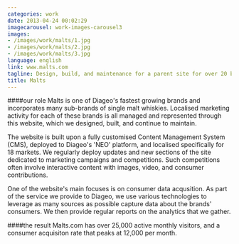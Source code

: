 ```yaml
---
categories: work
date: 2013-04-24 00:02:29
imagecarousel: work-images-carousel3
images:
- /images/work/malts/1.jpg
- /images/work/malts/2.jpg
- /images/work/malts/3.jpg
language: english
link: www.malts.com
tagline: Design, build, and maintenance for a parent site for over 20 brands
title: Malts
---
```


####our role
Malts is one of Diageo's fastest growing brands and incorporates many sub-brands of single malt whiskies. Localised marketing activity for each of these brands is all managed and represented through this website, which we designed, built, and continue to maintain.

The website is built upon a fully customised Content Management System (CMS), deployed to Diageo's 'NEO' platform, and localised specifically for 18 markets. We regularly deploy updates and new sections of the site dedicated to marketing campaigns and competitions. Such competitions often involve interactive content with images, video, and consumer contributions.

One of the website's main focuses is on consumer data acqusition. As part of the service we provide to Diageo, we use various technologies to leverage as many sources as possible capture data about the brands' consumers. We then provide regular reports on the analytics that we gather.

####the result
Malts.com has over 25,000 active monthly visitors, and a consumer acquisiton rate that peaks at 12,000 per month.